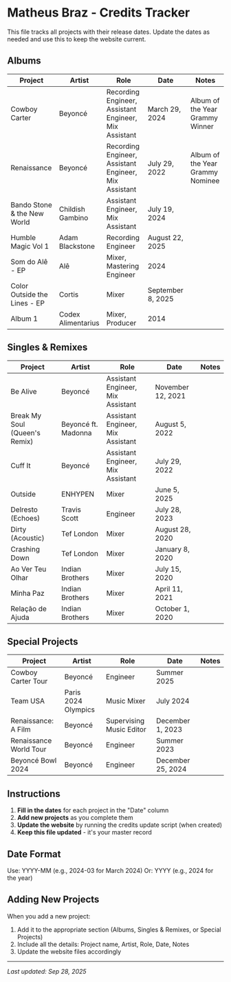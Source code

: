 # Matheus Braz - Credits Tracker

This file tracks all projects with their release dates. Update the dates as needed and use this to keep the website current.

## Albums

| Project | Artist | Role | Date | Notes |
|---------|--------|------|------|-------|
| Cowboy Carter | Beyoncé | Recording Engineer, Assistant Engineer, Mix Assistant | March 29, 2024 | Album of the Year Grammy Winner |
| Renaissance | Beyoncé | Recording Engineer, Assistant Engineer, Mix Assistant | July 29, 2022 | Album of the Year Grammy Nominee |
| Bando Stone & the New World | Childish Gambino | Assistant Engineer, Mix Assistant | July 19, 2024 | |
| Humble Magic Vol 1 | Adam Blackstone | Recording Engineer | August 22, 2025 | |
| Som do Alê - EP | Alê | Mixer, Mastering Engineer | 2024 | |
| Color Outside the Lines - EP | Cortis | Mixer | September 8, 2025 | |
| Album 1 | Codex Alimentarius | Mixer, Producer | 2014 | |

## Singles & Remixes

| Project | Artist | Role | Date | Notes |
|---------|--------|------|------|-------|
| Be Alive | Beyoncé | Assistant Engineer, Mix Assistant | November 12, 2021 | |
| Break My Soul (Queen's Remix) | Beyoncé ft. Madonna | Assistant Engineer, Mix Assistant | August 5, 2022 | |
| Cuff It | Beyoncé | Assistant Engineer, Mix Assistant | July 29, 2022 | |
| Outside | ENHYPEN | Mixer | June 5, 2025 | |
| Delresto (Echoes) | Travis Scott | Engineer | July 28, 2023 | |
| Dirty (Acoustic) | Tef London | Mixer | August 28, 2020 | |
| Crashing Down | Tef London | Mixer | January 8, 2020 | |
| Ao Ver Teu Olhar | Indian Brothers | Mixer | July 15, 2020 | |
| Minha Paz | Indian Brothers | Mixer | April 11, 2021 | |
| Relação de Ajuda | Indian Brothers | Mixer | October 1, 2020 | |

## Special Projects

| Project | Artist | Role | Date | Notes |
|---------|--------|------|------|-------|
| Cowboy Carter Tour | Beyoncé | Engineer | Summer 2025 | |
| Team USA | Paris 2024 Olympics | Music Mixer | July 2024 | |
| Renaissance: A Film | Beyoncé | Supervising Music Editor | December 1, 2023 | |
| Renaissance World Tour | Beyoncé | Engineer | Summer 2023 | |
| Beyoncé Bowl 2024 | Beyoncé | Engineer | December 25, 2024 | |

## Instructions

1. **Fill in the dates** for each project in the "Date" column
2. **Add new projects** as you complete them
3. **Update the website** by running the credits update script (when created)
4. **Keep this file updated** - it's your master record

## Date Format
Use: YYYY-MM (e.g., 2024-03 for March 2024)
Or: YYYY (e.g., 2024 for the year)

## Adding New Projects
When you add a new project:
1. Add it to the appropriate section (Albums, Singles & Remixes, or Special Projects)
2. Include all the details: Project name, Artist, Role, Date, Notes
3. Update the website files accordingly

---
*Last updated: Sep 28, 2025*
